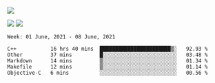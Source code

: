 ![](https://github-profile-summary-cards.vercel.app/api/cards/profile-details?username=nic-obert&theme=monokai)

![](https://github-profile-summary-cards.vercel.app/api/cards/stats?username=nic-obert&theme=monokai)
![](https://github-profile-summary-cards.vercel.app/api/cards/most-commit-language?username=nic-obert&theme=monokai)

<!--START_SECTION:waka-->
```text
Week: 01 June, 2021 - 08 June, 2021

C++           16 hrs 40 mins  ███████████████████████▒░   92.93 % 
Other         37 mins         █░░░░░░░░░░░░░░░░░░░░░░░░   03.48 % 
Markdown      14 mins         ▒░░░░░░░░░░░░░░░░░░░░░░░░   01.34 % 
Makefile      12 mins         ▒░░░░░░░░░░░░░░░░░░░░░░░░   01.14 % 
Objective-C   6 mins          ░░░░░░░░░░░░░░░░░░░░░░░░░   00.56 % 
```
<!--END_SECTION:waka-->

